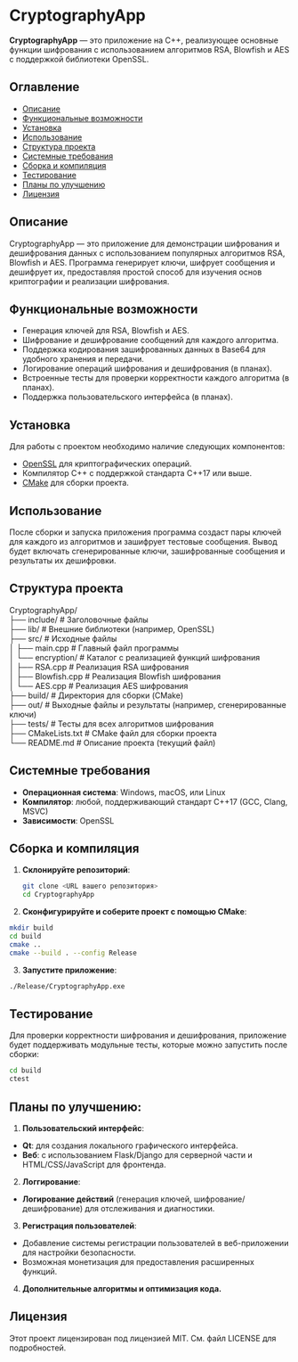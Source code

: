 # CryptographyApp

**CryptographyApp** — это приложение на C++, реализующее основные функции шифрования с использованием алгоритмов RSA, Blowfish и AES с поддержкой библиотеки OpenSSL.

## Оглавление
- [Описание](#описание)
- [Функциональные возможности](#функциональные-возможности)
- [Установка](#установка)
- [Использование](#использование)
- [Структура проекта](#структура-проекта)
- [Системные требования](#системные-требования)
- [Сборка и компиляция](#сборка-и-компиляция)
- [Тестирование](#тестирование)
- [Планы по улучшению](#планы-по-улучшению)
- [Лицензия](#лицензия)

## Описание
CryptographyApp — это приложение для демонстрации шифрования и дешифрования данных с использованием популярных алгоритмов RSA, Blowfish и AES. Программа генерирует ключи, шифрует сообщения и дешифрует их, предоставляя простой способ для изучения основ криптографии и реализации шифрования.

## Функциональные возможности
- Генерация ключей для RSA, Blowfish и AES.
- Шифрование и дешифрование сообщений для каждого алгоритма.
- Поддержка кодирования зашифрованных данных в Base64 для удобного хранения и передачи.
- Логирование операций шифрования и дешифрования (в планах).
- Встроенные тесты для проверки корректности каждого алгоритма (в планах).
- Поддержка пользовательского интерфейса (в планах).

## Установка
Для работы с проектом необходимо наличие следующих компонентов:
- [OpenSSL](https://www.openssl.org/) для криптографических операций.
- Компилятор C++ с поддержкой стандарта C++17 или выше.
- [CMake](https://cmake.org/) для сборки проекта.

## Использование
После сборки и запуска приложения программа создаст пары ключей для каждого из алгоритмов и зашифрует тестовые сообщения. Вывод будет включать сгенерированные ключи, зашифрованные сообщения и результаты их дешифровки.

## Структура проекта
CryptographyApp/  
├── include/             # Заголовочные файлы  
├── lib/                 # Внешние библиотеки (например, OpenSSL)  
├── src/                 # Исходные файлы  
│   ├── main.cpp         # Главный файл программы  
│   └── encryption/      # Каталог с реализацией функций шифрования  
│       ├── RSA.cpp      # Реализация RSA шифрования  
│       ├── Blowfish.cpp # Реализация Blowfish шифрования  
│       └── AES.cpp      # Реализация AES шифрования  
├── build/               # Директория для сборки (CMake)  
├── out/                 # Выходные файлы и результаты (например, сгенерированные ключи)  
├── tests/               # Тесты для всех алгоритмов шифрования  
├── CMakeLists.txt       # CMake файл для сборки проекта  
└── README.md            # Описание проекта (текущий файл)  


## Системные требования
- **Операционная система**: Windows, macOS, или Linux
- **Компилятор**: любой, поддерживающий стандарт C++17 (GCC, Clang, MSVC)
- **Зависимости**: OpenSSL

## Сборка и компиляция
1. **Склонируйте репозиторий**:
   ```bash
   git clone <URL вашего репозитория>
   cd CryptographyApp
   ```

2. **Сконфигурируйте и соберите проект с помощью CMake**:
  ```bash
  mkdir build
  cd build
  cmake ..
  cmake --build . --config Release
  ```

3. **Запустите приложение**:
  ```bash
  ./Release/CryptographyApp.exe
  ```

## Тестирование

Для проверки корректности шифрования и дешифрования, приложение будет поддерживать модульные тесты, которые можно запустить после сборки:
  ```bash
  cd build
  ctest
  ```

## Планы по улучшению:

1. **Пользовательский интерфейс**:
- **Qt**: для создания локального графического интерфейса.
- **Веб**: с использованием Flask/Django для серверной части и HTML/CSS/JavaScript для фронтенда.

2. **Логгирование**:
- **Логирование действий** (генерация ключей, шифрование/дешифрование) для отслеживания и диагностики.

3. **Регистрация пользователей**:
- Добавление системы регистрации пользователей в веб-приложении для настройки безопасности.
- Возможная монетизация для предоставления расширенных функций.

4. **Дополнительные алгоритмы и оптимизация кода.**

## Лицензия
Этот проект лицензирован под лицензией MIT. См. файл LICENSE для подробностей.
